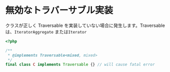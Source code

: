 # 無効なトラバーサブル実装

クラスが正しく Traversable を実装していない場合に発生します。Traversableは、`IteratorAggregate` または`Iterator`

```php
<?php

/**
 * @implements Traversable<mixed, mixed>
 */
final class C implements Traversable {} // will cause fatal error
```

